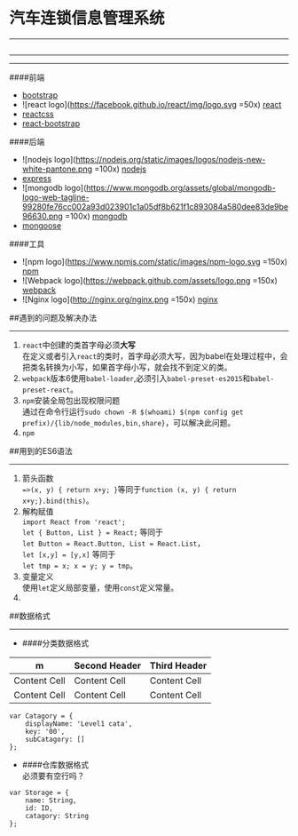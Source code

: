 汽车连锁信息管理系统
===
___
>~~~信老魏，得永生~~~[^1]

[^1]:你信或不信，老魏都在那里，不悲不喜。
技术栈
---
___
####前端
* [bootstrap](http://getbootstrap.com/)
* ![react logo](https://facebook.github.io/react/img/logo.svg =50x) [react](https://facebook.github.io/react/)
* [reactcss](https://github.com/casesandberg/reactcss#readme)
* [react-bootstrap](http://react-bootstrap.github.io/)

####后端
* ![nodejs logo](https://nodejs.org/static/images/logos/nodejs-new-white-pantone.png =100x) [nodejs](https://nodejs.org/en/)
* [express](http://expressjs.com/)
* ![mongodb logo](https://www.mongodb.org/assets/global/mongodb-logo-web-tagline-99280fe76cc002a93d023901c1a05df8b621f1c893084a580dee83de9be96630.png =100x) [mongodb](https://www.mongodb.org/)
* [mongoose](http://mongoosejs.com/)

####工具
* ![npm logo](https://www.npmjs.com/static/images/npm-logo.svg =150x) [npm](https://www.npmjs.com/)
* ![Webpack logo](https://webpack.github.com/assets/logo.png =150x) [webpack](https://github.com/webpack/webpack)
* ![Nginx logo](http://nginx.org/nginx.png =150x) [nginx](http://nginx.org/)
  
##遇到的问题及解决办法
___
1. `react`中创建的类首字母必须**大写**  
   在定义或者引入`react`的类时，首字母必须大写，因为babel在处理过程中，会把类名转换为小写，如果首字母小写，就会找不到定义的类。
2. `webpack`版本6使用`babel-loader`,必须引入`babel-preset-es2015`和`babel-preset-react`。
3. `npm`安装全局包出现权限问题  
   通过在命令行运行`sudo chown -R $(whoami) $(npm config get prefix)/{lib/node_modules,bin,share}`，可以解决此问题。
4. `npm`

##用到的ES6语法
___
1. 箭头函数  
   `=>(x, y) { return x+y; }`等同于`function (x, y) { return x+y;}.bind(this)`。 
2. 解构赋值  
   `import React from 'react';`  
   `let { Button, List } = React;` 等同于  
   `let Button = React.Button, List = React.List`，  
   `let [x,y] = [y,x]` 等同于  
   `let tmp = x; x = y; y = tmp`。
3. 变量定义  
   使用`let`定义局部变量，使用`const`定义常量。
4. 


##数据格式
___
+ ####分类数据格式  

m            | Second Header | Third Header
------------ | ------------- | ------------
Content Cell | Content Cell  | Content Cell
Content Cell | Content Cell  | Content Cell    

```
var Catagory = {
	displayName: 'Level1 cata',
	key: '00',
	subCatagory: []
};
```   
+ ####仓库数据格式   
必须要有空行吗？
 
```
var Storage = {
	name: String,
	id: ID,
	catagory: String
};
```	